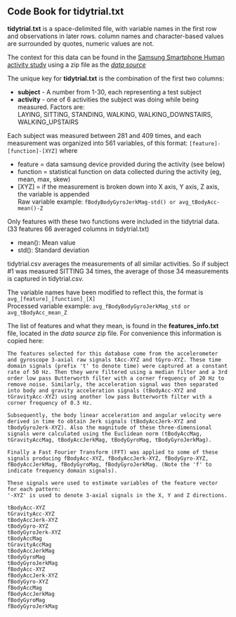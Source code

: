 ## Code Book for tidytrial.txt

**tidytrial.txt** is a space-delimited file, with variable names in the first row and observations in later rows. column names and character-based values are surrounded by quotes, numeric values are not.

The context for this data can be found in the [Samsung Smartphone Human activity study](http://archive.ics.uci.edu/ml/datasets/Human+Activity+Recognition+Using+Smartphones) using a zip file as the *[data source](https://d396qusza40orc.cloudfront.net/getdata%2Fprojectfiles%2FUCI%20HAR%20Dataset.zip)*

The unique key for **tidytrial.txt** is the combination of the first two columns:
* **subject**   - A number from 1-30, each representing a test subject
* **activity**  - one of 6 activities the subject was doing while being measured.  Factors are:   
   LAYING, SITTING, STANDING, WALKING, WALKING_DOWNSTAIRS, WALKING_UPSTAIRS   

Each subject was measured between 281 and 409 times, and each measurement was organized into 561 variables, of this format: `[feature]-[function]-[XYZ]` where
* feature = data samsung device provided during the activity (see below)
* function = statistical function on data collected during the activity (eg, mean, max, skew)
* [XYZ] = if the measurement is broken down into X axis, Y axis, Z axis, the variable is appended  
Raw variable example: `fBodyBodyGyroJerkMag-std() or avg_tBodyAcc-mean()-Z`

Only features with these two functions were included in the tidytrial data. (33 features 66 averaged columns in tidytrial.txt)
* mean(): Mean value
* std(): Standard deviation
 
tidytrial.csv averages the measurements of all similar activities.  So if subject #1 was measured SITTING 34 times, the average of those 34 measurements is captured in tidytrial.csv.

The variable names have been modified to reflect this, the format is `avg_[feature]_[function]_[X]`  
Processed variable example: `avg_fBodyBodyGyroJerkMag_std or avg_tBodyAcc_mean_Z`

The list of features and what they mean, is found in the **features_info.txt** file, located in the *data source* zip file.  For convenience this information is copied here:

`The features selected for this database come from the accelerometer and gyroscope 3-axial raw signals tAcc-XYZ and tGyro-XYZ. These time domain signals (prefix 't' to denote time) were captured at a constant rate of 50 Hz. Then they were filtered using a median filter and a 3rd order low pass Butterworth filter with a corner frequency of 20 Hz to remove noise. Similarly, the acceleration signal was then separated into body and gravity acceleration signals (tBodyAcc-XYZ and tGravityAcc-XYZ) using another low pass Butterworth filter with a corner frequency of 0.3 Hz.`

`Subsequently, the body linear acceleration and angular velocity were derived in time to obtain Jerk signals (tBodyAccJerk-XYZ and tBodyGyroJerk-XYZ). Also the magnitude of these three-dimensional signals were calculated using the Euclidean norm (tBodyAccMag, tGravityAccMag, tBodyAccJerkMag, tBodyGyroMag, tBodyGyroJerkMag). `

`Finally a Fast Fourier Transform (FFT) was applied to some of these signals producing fBodyAcc-XYZ, fBodyAccJerk-XYZ, fBodyGyro-XYZ, fBodyAccJerkMag, fBodyGyroMag, fBodyGyroJerkMag. (Note the 'f' to indicate frequency domain signals). `

`These signals were used to estimate variables of the feature vector for each pattern:`  
`'-XYZ' is used to denote 3-axial signals in the X, Y and Z directions.`

`tBodyAcc-XYZ`  
`tGravityAcc-XYZ`  
`tBodyAccJerk-XYZ`  
`tBodyGyro-XYZ`  
`tBodyGyroJerk-XYZ`  
`tBodyAccMag`  
`tGravityAccMag`  
`tBodyAccJerkMag`  
`tBodyGyroMag`  
`tBodyGyroJerkMag`  
`fBodyAcc-XYZ`  
`fBodyAccJerk-XYZ`  
`fBodyGyro-XYZ`  
`fBodyAccMag`  
`fBodyAccJerkMag`  
`fBodyGyroMag`  
`fBodyGyroJerkMag`  



